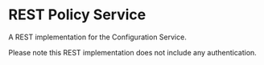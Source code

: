 # REST Policy Service

A REST implementation for the Configuration Service.

Please note this REST implementation does not include any authentication.
